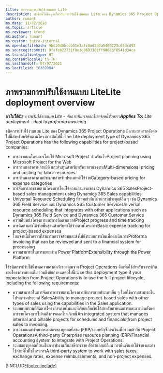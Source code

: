 ```yaml
---
title: ภาพรวมการปรับใช้งานแบบ Lite
description: หัวข้อนี้ให้ข้อมูลเกี่ยวกับการปรับใช้งานแบบ Lite ของ Dynamics 365 Project Operations
author: rumant
ms.date: 11/02/2020
ms.topic: article
ms.reviewer: kfend
ms.author: rumant
ms.custom: intro-internal
ms.openlocfilehash: 9bd20d0bccb51e3afc0ad2d4a5409723c6fdcd92
ms.sourcegitcommit: 0fafe022731f0e1e8693382ff906e3f8541d34ca
ms.translationtype: HT
ms.contentlocale: th-TH
ms.lasthandoff: 07/07/2021
ms.locfileid: "6369984"
---
```

# <a name="lite-deployment-overview"></a><span data-ttu-id="6041c-103">ภาพรวมการปรับใช้งานแบบ Lite</span><span class="sxs-lookup"><span data-stu-id="6041c-103">Lite deployment overview</span></span>

<span data-ttu-id="6041c-104">_**นำไปใช้กับ:** การปรับใช้งานแบบ Lite - จัดการกับการออกใบแจ้งหนี้ชั่วคราว_</span><span class="sxs-lookup"><span data-stu-id="6041c-104">_**Applies To:** Lite deployment - deal to proforma invoicing_</span></span>

<span data-ttu-id="6041c-105">ชนิดการปรับใช้งานแบบ Lite ของ Dynamics 365 Project Operations มีความสามารถดังต่อไปนี้สำหรับบริษัทตามโครงการต่อไปนี้:</span><span class="sxs-lookup"><span data-stu-id="6041c-105">The Lite deployment type of Dynamics 365 Project Operations has the following capabilities for project-based companies:</span></span>

- <span data-ttu-id="6041c-106">การวางแผนโครงการโดยใช้ Microsoft Project สำหรับเว็บ</span><span class="sxs-lookup"><span data-stu-id="6041c-106">Project planning using Microsoft Project for the Web</span></span>
- <span data-ttu-id="6041c-107">การกำหนดราคาหลายมิติ และต้นทุนสำหรับทรัพยากรแรงงาน</span><span class="sxs-lookup"><span data-stu-id="6041c-107">Multi-dimensional pricing and costing for labor resources</span></span>
- <span data-ttu-id="6041c-108">การกำหนดราคาตามประเภทสำหรับประเภทค่าใช้จ่าย</span><span class="sxs-lookup"><span data-stu-id="6041c-108">Category-based pricing for expense categories</span></span>
- <span data-ttu-id="6041c-109">การจัดการการขายตามโครงการโดยใช้ความสามารถของ Dynamics 365 Sales</span><span class="sxs-lookup"><span data-stu-id="6041c-109">Project-based sales management using Dynamics 365 Sales capabilities</span></span>
- <span data-ttu-id="6041c-110">Universal Resource Scheduling ที่รวมเข้ากับโปรแกรมประยุกต์อื่น ๆ เช่น Dynamics 365 Field Service และ Dynamics 365 Customer Service</span><span class="sxs-lookup"><span data-stu-id="6041c-110">Universal resource scheduling that integrates with other applications such as Dynamics 365 Field Service and Dynamics 365 Customer Service</span></span>
- <span data-ttu-id="6041c-111">ความคืบหน้าโครงการและการติดตามเวลา</span><span class="sxs-lookup"><span data-stu-id="6041c-111">Project progress and time tracking</span></span>
- <span data-ttu-id="6041c-112">การติดตามค่าใช้จ่ายพื้นฐานสำหรับค่าใช้จ่ายตามโครงการ</span><span class="sxs-lookup"><span data-stu-id="6041c-112">Basic expense tracking for project-based expenses</span></span>
- <span data-ttu-id="6041c-113">ใบแจ้งหนี้ชั่วคราวที่สามารถตรวจสอบและส่งไปยังระบบการเงินเพื่อดำเนินการ</span><span class="sxs-lookup"><span data-stu-id="6041c-113">Proforma invoicing that can be reviewed and sent to a financial system for processing</span></span>
- <span data-ttu-id="6041c-114">ความสามารถในการขยายผ่าน Power Platform</span><span class="sxs-lookup"><span data-stu-id="6041c-114">Extensibility through the Power Platform</span></span>

<span data-ttu-id="6041c-115">ใช้ชนิดการปรับใช้นี้หาดความคาดหวังของคุณจาก Project Operations คือเพื่อใช้สำหรับวงจรชีวิตของโครงการแบบเต็ม รวมถึงข้อกำหนดต่อไปนี้:</span><span class="sxs-lookup"><span data-stu-id="6041c-115">Use this deployment type if your expectation from Project Operations is to use the full project lifecycle, including the following requirements:</span></span>

- <span data-ttu-id="6041c-116">ความสามารถในการจัดการการขายตามโครงการกับการขายประเภทอื่น ๆ โดยใช้ความสามารถในโปรแกรมประยุกต์ Sales</span><span class="sxs-lookup"><span data-stu-id="6041c-116">Ability to manage project-based sales with other types of sales using the capabilities in the Sales application.</span></span>
- <span data-ttu-id="6041c-117">ระบบแบบรวมที่จัดการโครงการภายในและที่เรียกเก็บเงินได้สำหรับกำหนดการและการเงินตั้งแต่การขายโครงการไปจนถึงการออกใบแจ้งหนี้</span><span class="sxs-lookup"><span data-stu-id="6041c-117">An integrated system that manages internal and billable projects for schedules and financials from project sales to invoicing.</span></span>
- <span data-ttu-id="6041c-118">การวางแผนทรัพยากรองค์กรของบุคคลที่สาม (ERP/ระบบบัญชีการเงินเพื่อรวมเข้ากับ Project Operations</span><span class="sxs-lookup"><span data-stu-id="6041c-118">A third-party Enterprise resource planning (ERP/Financial accounting system to integrate with Project Operations.</span></span>
- <span data-ttu-id="6041c-119">ระบบของบุคคลที่สามในการทำงานกับภาษีการขาย อัตราแลกเปลี่ยน การคืนเงินค่าใช้จ่าย และค่าใช้จ่ายที่ไม่ใช่โครงการ</span><span class="sxs-lookup"><span data-stu-id="6041c-119">A third-party system to work with sales taxes, exchange rates, expense reimbursements, and non-project expenses.</span></span>


[!INCLUDE[footer-include](../includes/footer-banner.md)]